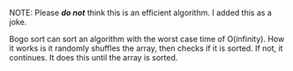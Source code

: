 NOTE: Please ***do not*** think this is an efficient algorithm. I added this as a joke.

Bogo sort can sort an algorithm with the worst case time of O(infinity). How it works is it randomly shuffles the array, then checks if
it is sorted. If not, it continues. It does this until the array is sorted.